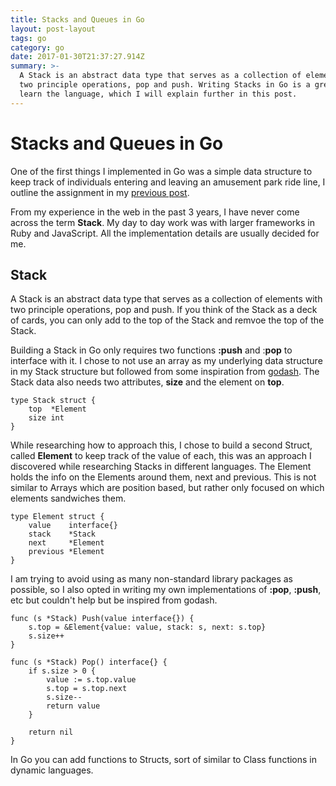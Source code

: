 ```yaml
---
title: Stacks and Queues in Go
layout: post-layout
tags: go
category: go
date: 2017-01-30T21:37:27.914Z
summary: >-
  A Stack is an abstract data type that serves as a collection of elements with
  two principle operations, pop and push. Writing Stacks in Go is a great way to
  learn the language, which I will explain further in this post.
---
```


# Stacks and Queues in Go


One of the first things I implemented in Go was a simple data structure to keep track of individuals entering and leaving an amusement park ride line, I outline the assignment in my [previous post](/posts/2016/08/23/learn-computer-science-with-go).   

From my experience in the web in the past 3 years, I have never come across the term **Stack**. My day to day work was with larger frameworks in Ruby and JavaScript. All the implementation details are usually decided for me.

## Stack

A Stack is an abstract data type that serves as a collection of elements with two principle operations, pop and push. If you think of the Stack as a deck of cards, you can only add to the top of the Stack and remvoe the top of the Stack.

Building a Stack in Go only requires two functions **:push** and :**pop** to interface with it. I chose to not use an array as my underlying data structure in my Stack structure but followed from some inspiration from [godash](https://godoc.org/github.com/Kairi/godash). The Stack data also needs two attributes, **size** and the element on **top**. 

```
type Stack struct {
	top  *Element
	size int
}

```

While researching how to approach this, I chose to build a second Struct, called **Element** to keep track of the value of each, this was an approach I discovered while researching Stacks in different languages. The Element holds the info on the Elements around them, next and previous. This is not similar to Arrays which are position based, but rather only focused on which elements sandwiches them.

```
type Element struct {
	value    interface{}
	stack    *Stack
	next     *Element
	previous *Element
}

```

I am trying to avoid using as many non-standard library packages as possible, so I also opted in writing my own implementations of **:pop**, **:push**, etc but couldn't help but be inspired from godash.  

```
func (s *Stack) Push(value interface{}) {
	s.top = &Element{value: value, stack: s, next: s.top}
	s.size++
}

func (s *Stack) Pop() interface{} {
	if s.size > 0 {
		value := s.top.value
		s.top = s.top.next
		s.size--
		return value
	}

	return nil
}
```

In Go you can add functions to Structs, sort of similar to Class functions in dynamic languages. 
